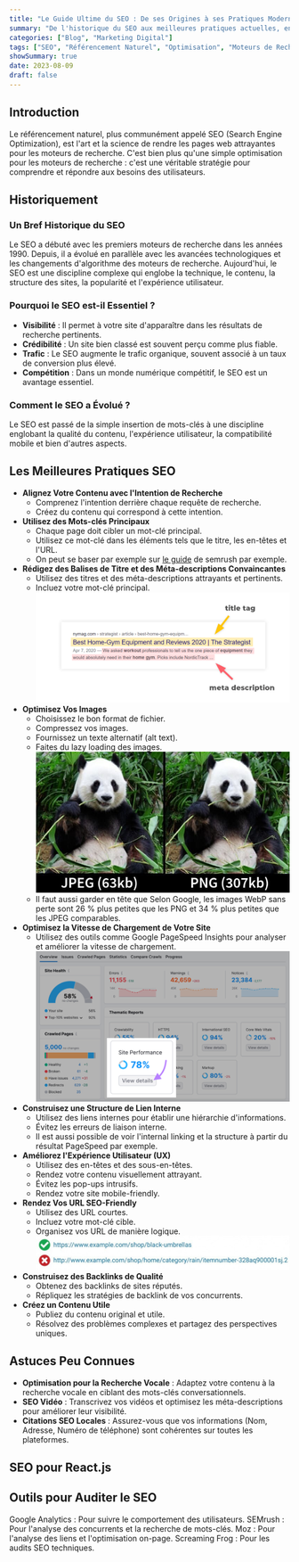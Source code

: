 ```yaml
---
title: "Le Guide Ultime du SEO : De ses Origines à ses Pratiques Modernes"
summary: "De l'historique du SEO aux meilleures pratiques actuelles, en passant par des astuces peu connues et des outils d'audit, cet article offre une vue d'ensemble complète et détaillée du référencement naturel, essentiel pour toute personne cherchant à réussir en ligne."
categories: ["Blog", "Marketing Digital"]
tags: ["SEO", "Référencement Naturel", "Optimisation", "Moteurs de Recherche"]
showSummary: true
date: 2023-08-09
draft: false
---
```


## Introduction

Le référencement naturel, plus communément appelé SEO (Search Engine Optimization), est l'art et la science de rendre les pages web attrayantes pour les moteurs de recherche. C'est bien plus qu'une simple optimisation pour les moteurs de recherche : c'est une véritable stratégie pour comprendre et répondre aux besoins des utilisateurs.

## Historiquement

### Un Bref Historique du SEO
Le SEO a débuté avec les premiers moteurs de recherche dans les années 1990. Depuis, il a évolué en parallèle avec les avancées technologiques et les changements d'algorithme des moteurs de recherche. Aujourd'hui, le SEO est une discipline complexe qui englobe la technique, le contenu, la structure des sites, la popularité et l'expérience utilisateur.

### Pourquoi le SEO est-il Essentiel ?
- **Visibilité** : Il permet à votre site d'apparaître dans les résultats de recherche pertinents.
- **Crédibilité** : Un site bien classé est souvent perçu comme plus fiable.
- **Trafic** : Le SEO augmente le trafic organique, souvent associé à un taux de conversion plus élevé.
- **Compétition** : Dans un monde numérique compétitif, le SEO est un avantage essentiel.

### Comment le SEO a Évolué ?
Le SEO est passé de la simple insertion de mots-clés à une discipline englobant la qualité du contenu, l'expérience utilisateur, la compatibilité mobile et bien d'autres aspects.

## Les Meilleures Pratiques SEO

- **Alignez Votre Contenu avec l'Intention de Recherche**
    - Comprenez l'intention derrière chaque requête de recherche.
    - Créez du contenu qui correspond à cette intention.
- **Utilisez des Mots-clés Principaux**
    - Chaque page doit cibler un mot-clé principal.
    - Utilisez ce mot-clé dans les éléments tels que le titre, les en-têtes et l'URL.
    - On peut se baser par exemple sur [le guide](https://www.semrush.com/blog/how-to-choose-keywords-for-seo/) de semrush par exemple.
- **Rédigez des Balises de Titre et des Méta-descriptions Convaincantes**
    - Utilisez des titres et des méta-descriptions attrayants et pertinents.
    - Incluez votre mot-clé principal.
    ![](./meta.webp "Meta title/description")
- **Optimisez Vos Images**
    - Choisissez le bon format de fichier.
    - Compressez vos images.
    - Fournissez un texte alternatif (alt text).
    - Faites du lazy loading des images.
    ![webp_images](./optimize_images.webp "Comparaison d'images")
    - Il faut aussi garder en tête que Selon Google, les images WebP sans perte sont 26 % plus petites que les PNG et 34 % plus petites que les JPEG comparables.
- **Optimisez la Vitesse de Chargement de Votre Site**
    - Utilisez des outils comme Google PageSpeed Insights pour analyser et améliorer la vitesse de chargement.
    ![google_page_speed](./google_page_speed.webp "Exemple de rapport de Google PageSpeed")
- **Construisez une Structure de Lien Interne**
    - Utilisez des liens internes pour établir une hiérarchie d'informations.
    - Évitez les erreurs de liaison interne.
    - Il est aussi possible de voir l'internal linking et la structure à partir du résultat PageSpeed par exemple.
- **Améliorez l'Expérience Utilisateur (UX)**
    - Utilisez des en-têtes et des sous-en-têtes.
    - Rendez votre contenu visuellement attrayant.
    - Évitez les pop-ups intrusifs.
    - Rendez votre site mobile-friendly.
- **Rendez Vos URL SEO-Friendly**
    - Utilisez des URL courtes.
    - Incluez votre mot-clé cible.
    - Organisez vos URL de manière logique.
    ![url_seo_friendly](./url_seo.webp "Exemple de bonne url seo friendly")
- **Construisez des Backlinks de Qualité**
    - Obtenez des backlinks de sites réputés.
    - Répliquez les stratégies de backlink de vos concurrents.
- **Créez un Contenu Utile**
    - Publiez du contenu original et utile.
    - Résolvez des problèmes complexes et partagez des perspectives uniques.

## Astuces Peu Connues
- **Optimisation pour la Recherche Vocale** : Adaptez votre contenu à la recherche vocale en ciblant des mots-clés conversationnels.
- **SEO Vidéo** : Transcrivez vos vidéos et optimisez les méta-descriptions pour améliorer leur visibilité.
- **Citations SEO Locales** : Assurez-vous que vos informations (Nom, Adresse, Numéro de téléphone) sont cohérentes sur toutes les plateformes.

## SEO pour React.js


## Outils pour Auditer le SEO
Google Analytics : Pour suivre le comportement des utilisateurs.
SEMrush : Pour l'analyse des concurrents et la recherche de mots-clés.
Moz : Pour l'analyse des liens et l'optimisation on-page.
Screaming Frog : Pour les audits SEO techniques.